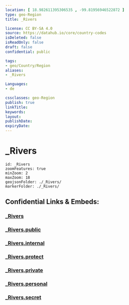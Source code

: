 ```yaml
---
location: [ 18.982611395306535 , -99.81956946522872 ] 
type: geo-Region
title: _Rivers

license: CC BY-SA 4.0
source: https://datahub.io/core/country-codes
isDeleted: false
isReadOnly: false
draft: false
confidential: public

tags:
- geo/Country/Region
aliases:
- _Rivers

Languages:
- de

cssclasses: geo-Region
publish: true
linkTitle: 
keywords: 
layout: 
publishDate: 
expiryDate: 
---
```


# _Rivers

```leaflet
id: _Rivers
zoomFeatures: true 
minZoom: 2 
maxZoom: 18
geojsonFolder: ./_Rivers/
markerFolder: ./_Rivers/
```


## Confidential Links & Embeds: 

### [_Rivers](/_Standards/Earth/Continent/America~Central/Mexico/States~Mexico/México/_Rivers.md) 

### [_Rivers.public](/_public/Earth/Continent/America~Central/Mexico/States~Mexico/México/_Rivers.public.md) 

### [_Rivers.internal](/_internal/Earth/Continent/America~Central/Mexico/States~Mexico/México/_Rivers.internal.md) 

### [_Rivers.protect](/_protect/Earth/Continent/America~Central/Mexico/States~Mexico/México/_Rivers.protect.md) 

### [_Rivers.private](/_private/Earth/Continent/America~Central/Mexico/States~Mexico/México/_Rivers.private.md) 

### [_Rivers.personal](/_personal/Earth/Continent/America~Central/Mexico/States~Mexico/México/_Rivers.personal.md) 

### [_Rivers.secret](/_secret/Earth/Continent/America~Central/Mexico/States~Mexico/México/_Rivers.secret.md)

